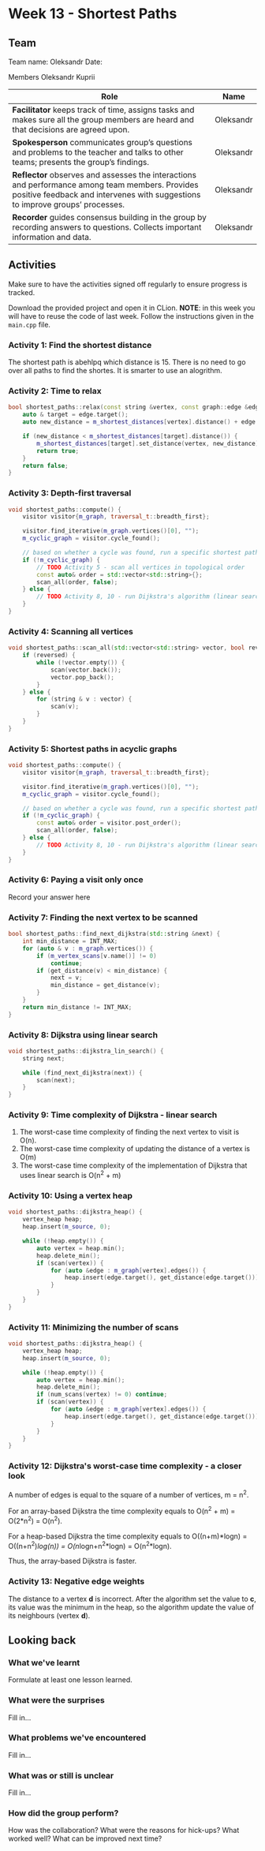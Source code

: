# Week 13 - Shortest Paths

## Team

Team name: Oleksandr
Date:

Members
Oleksandr Kuprii

| Role                                                                                                                                                                          | Name |
|-------------------------------------------------------------------------------------------------------------------------------------------------------------------------------|------|
| **Facilitator** keeps track of time, assigns tasks and makes sure all the group members are heard and that decisions are agreed upon.                                             | Oleksandr     |
| **Spokesperson** communicates group’s questions and problems to the teacher and talks to other teams; presents the group’s findings.                                              | Oleksandr     |
| **Reflector** observes and assesses the interactions and performance among team members. Provides positive feedback and intervenes with suggestions to improve groups’ processes. | Oleksandr     |
| **Recorder** guides consensus building in the group by recording answers to questions. Collects important information and data.                                                   | Oleksandr     |

## Activities
Make sure to have the activities signed off regularly to ensure progress is tracked.

Download the provided project and open it in CLion. **NOTE**: in this week you will have to reuse the code of last week. Follow the instructions given in the `main.cpp` file.

### Activity 1: Find the shortest distance

The shortest path is abehlpq which distance is 15.
There is no need to go over all paths to find the shortes. It is smarter to use an alogrithm.

### Activity 2: Time to relax

```cpp
bool shortest_paths::relax(const string &vertex, const graph::edge &edge) {
    auto & target = edge.target();
    auto new_distance = m_shortest_distances[vertex].distance() + edge.weight();

    if (new_distance < m_shortest_distances[target].distance()) {
        m_shortest_distances[target].set_distance(vertex, new_distance);
        return true;
    }
    return false;
}
```

### Activity 3: Depth-first traversal

```cpp
void shortest_paths::compute() {
    visitor visitor{m_graph, traversal_t::breadth_first};

    visitor.find_iterative(m_graph.vertices()[0], "");
    m_cyclic_graph = visitor.cycle_found();

    // based on whether a cycle was found, run a specific shortest paths algorithm
    if (!m_cyclic_graph) {
        // TODO Activity 5 - scan all vertices in topological order
        const auto& order = std::vector<std::string>{};
        scan_all(order, false);
    } else {
        // TODO Activity 8, 10 - run Dijkstra's algorithm (linear search or binary heap)
    }
}
```

### Activity 4: Scanning all vertices

```cpp
void shortest_paths::scan_all(std::vector<std::string> vector, bool reversed) {
    if (reversed) {
        while (!vector.empty()) {
            scan(vector.back());
            vector.pop_back();
        }
    } else {
        for (string & v : vector) {
            scan(v);
        }
    }
}
```

### Activity 5: Shortest paths in acyclic graphs

```cpp
void shortest_paths::compute() {
    visitor visitor{m_graph, traversal_t::breadth_first};

    visitor.find_iterative(m_graph.vertices()[0], "");
    m_cyclic_graph = visitor.cycle_found();

    // based on whether a cycle was found, run a specific shortest paths algorithm
    if (!m_cyclic_graph) {
        const auto& order = visitor.post_order();
        scan_all(order, false);
    } else {
        // TODO Activity 8, 10 - run Dijkstra's algorithm (linear search or binary heap)
    }
}
```

### Activity 6: Paying a visit only once

Record your answer here

### Activity 7: Finding the next vertex to be scanned

```cpp
bool shortest_paths::find_next_dijkstra(std::string &next) {
    int min_distance = INT_MAX;
    for (auto & v : m_graph.vertices()) {
        if (m_vertex_scans[v.name()] != 0)
            continue;
        if (get_distance(v) < min_distance) {
            next = v;
            min_distance = get_distance(v);
        }
    }
    return min_distance != INT_MAX;
}
```

### Activity 8: Dijkstra using linear search

```cpp
void shortest_paths::dijkstra_lin_search() {
    string next;

    while (find_next_dijkstra(next)) {
        scan(next);
    }
}
```

### Activity 9: Time complexity of Dijkstra - linear search

1. The worst-case time complexity of finding the next vertex to visit is O(n).
2. The worst-case time complexity of updating the distance of a vertex is O(m)
3. The worst-case time complexity of the implementation of Dijkstra that uses linear search is O(n<sup>2</sup> + m)

### Activity 10: Using a vertex heap

```cpp
void shortest_paths::dijkstra_heap() {
    vertex_heap heap;
    heap.insert(m_source, 0);

    while (!heap.empty()) {
        auto vertex = heap.min();
        heap.delete_min();
        if (scan(vertex)) {
            for (auto &edge : m_graph[vertex].edges()) {
                heap.insert(edge.target(), get_distance(edge.target()));
            }
        }
    }
}
```

### Activity 11: Minimizing the number of scans

```cpp
void shortest_paths::dijkstra_heap() {
    vertex_heap heap;
    heap.insert(m_source, 0);

    while (!heap.empty()) {
        auto vertex = heap.min();
        heap.delete_min();
        if (num_scans(vertex) != 0) continue;
        if (scan(vertex)) {
            for (auto &edge : m_graph[vertex].edges()) {
                heap.insert(edge.target(), get_distance(edge.target()));
            }
        }
    }
}
```


### Activity 12: Dijkstra's worst-case time complexity - a closer look

A number of edges is equal to the square of a number of vertices, m = n<sup>2</sup>.

For an array-based Dijkstra the time complexity equals to O(n<sup>2</sup> + m) = O(2*n<sup>2</sup>) = O(n<sup>2</sup>).

For a heap-based Dijkstra the time complexity equals to O((n+m)*logn) = O((n+n<sup>2</sup>)*log(n)) = O(n*logn+n<sup>2</sup>*logn) = O(n<sup>2</sup>*logn).

Thus, the array-based Dijkstra is faster.

### Activity 13: Negative edge weights

The distance to a vertex **d** is incorrect. After the algorithm set the value to **c**, its value was the minimum in the heap, so the algorithm update the value of its neighbours (vertex **d**).

## Looking back

### What we've learnt

Formulate at least one lesson learned.

### What were the surprises

Fill in...

### What problems we've encountered

Fill in...

### What was or still is unclear

Fill in...

### How did the group perform?

How was the collaboration? What were the reasons for hick-ups? What worked well? What can be improved next time?






